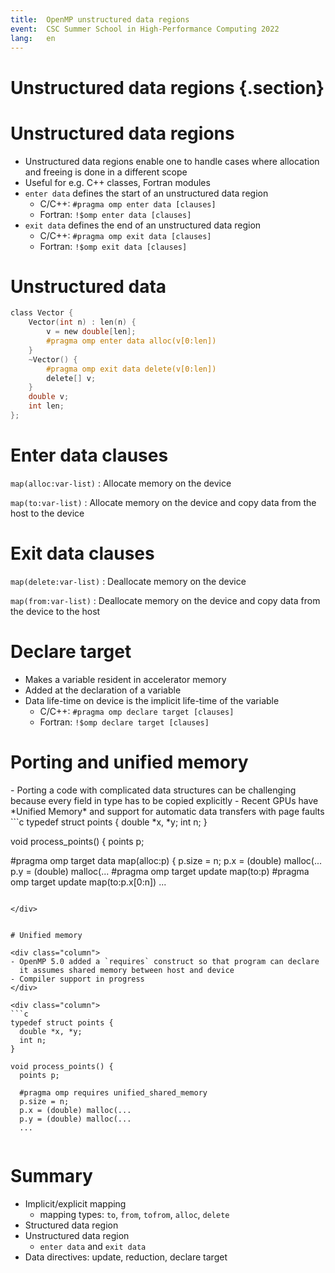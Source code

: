 ```yaml
---
title:  OpenMP unstructured data regions
event:  CSC Summer School in High-Performance Computing 2022
lang:   en
---
```



# Unstructured data regions {.section}

# Unstructured data regions

- Unstructured data regions enable one to handle cases where allocation
  and freeing is done in a different scope
- Useful for e.g. C++ classes, Fortran modules
- `enter data` defines the start of an unstructured data region
    - C/C++: `#pragma omp enter data [clauses]`
    - Fortran: `!$omp enter data [clauses]`
- `exit data` defines the end of an unstructured data region
    - C/C++: `#pragma omp exit data [clauses]`
    - Fortran: `!$omp exit data [clauses]`


# Unstructured data

```c
class Vector {
    Vector(int n) : len(n) {
        v = new double[len];
        #pragma omp enter data alloc(v[0:len])
    }
    ~Vector() {
        #pragma omp exit data delete(v[0:len])
        delete[] v;
    }
    double v;
    int len;
};
```


# Enter data clauses

`map(alloc:var-list)`
  : Allocate memory on the device

`map(to:var-list)`
  : Allocate memory on the device and copy data from the host to the device


# Exit data clauses

`map(delete:var-list)`
  : Deallocate memory on the device

`map(from:var-list)`
  : Deallocate memory on the device and copy data from the device to the host


# Declare target

- Makes a variable resident in accelerator memory
- Added at the declaration of a variable
- Data life-time on device is the implicit life-time of the variable
    - C/C++: `#pragma omp declare target [clauses]`
    - Fortran: `!$omp declare target [clauses]`


# Porting and unified memory

<div class="column">
- Porting a code with complicated data structures can be challenging
  because every field in type has to be copied explicitly
- Recent GPUs have *Unified Memory* and support for automatic data transfers
  with page faults
</div>

<div class="column">
```c
typedef struct points {
  double *x, *y;
  int n;
}

void process_points() {
  points p;

  #pragma omp target data map(alloc:p)
  {
    p.size = n;
    p.x = (double) malloc(...
    p.y = (double) malloc(...
    #pragma omp target update map(to:p)
    #pragma omp target update map(to:p.x[0:n])
    ...
```

</div>


# Unified memory

<div class="column">
- OpenMP 5.0 added a `requires` construct so that program can declare
  it assumes shared memory between host and device
- Compiler support in progress
</div>

<div class="column">
```c
typedef struct points {
  double *x, *y;
  int n;
}

void process_points() {
  points p;

  #pragma omp requires unified_shared_memory
  p.size = n;
  p.x = (double) malloc(...
  p.y = (double) malloc(...
  ...
```
</div>


# Summary

- Implicit/explicit mapping
    - mapping types: `to`, `from`, `tofrom`, `alloc`, `delete`
- Structured data region
- Unstructured data region
    - `enter data` and `exit data`
- Data directives: update, reduction, declare target
